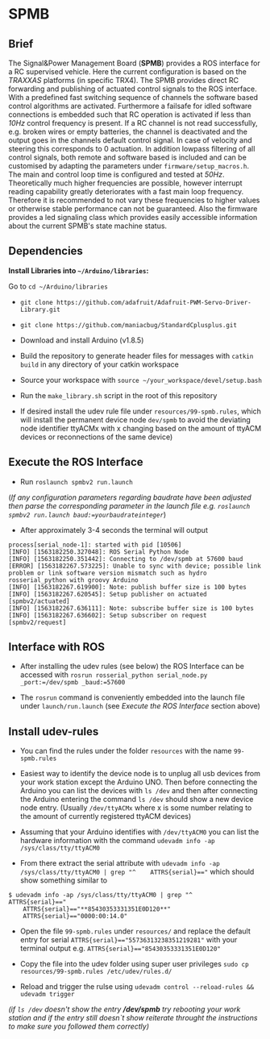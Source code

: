 # SPMB
## Brief
The Signal&Power Management Board (**SPMB**) provides a ROS interface for a RC supervised vehicle. Here the current configuration is based on the *TRAXXAS*  platforms (in specific TRX4). The SPMB provides direct RC forwarding and publishing of actuated control signals to the ROS interface.  With a predefined fast switching sequence of channels the software based control algorithms are activated. Furthermore a failsafe for idled software connections is embedded such that RC operation is activated if less than *10Hz* control frequency is present. If a RC channel is not read successfully, e.g. broken wires or empty batteries, the channel is deactivated and the output goes in the channels default control signal. In case of velocity and steering this corresponds to 0 actuation.
In addition lowpass filtering of all control signals, both remote and software based is included and can be customised by adapting the parameters under `firmware/setup_macros.h`. The main and control loop time is configured and tested at *50Hz*. Theoretically much higher frequencies are possible, however interrupt reading capability greatly deteriorates with a fast main loop frequency. Therefore it is recommended to not vary these frequencies to higher values or otherwise stable performance can not be guaranteed.
Also the firmware provides a led signaling class which provides easily accessible information about the current SPMB's state machine status.  


## Dependencies
**Install Libraries into `~/Arduino/libraries`:**

Go to `cd ~/Arduino/libraries`

- `git clone https://github.com/adafruit/Adafruit-PWM-Servo-Driver-Library.git`

- `git clone https://github.com/maniacbug/StandardCplusplus.git`

- Download and install Arduino (v1.8.5)

- Build the repository to generate header files for messages with `catkin build` in any directory of your catkin workspace

- Source your workspace with `source ~/your_workspace/devel/setup.bash`

- Run the `make_library.sh` script in the root of this repository

- If desired install the udev rule file under `resources/99-spmb.rules`, which will install the permanent device node `dev/spmb` to avoid the deviating node identifier ttyACMx with x changing based on the amount of ttyACM devices or reconnections of the same device) 

## Execute the ROS Interface

- Run `roslaunch spmbv2 run.launch`

(*If any configuration parameters regarding baudrate have been adjusted then parse the corresponding parameter in the launch file e.g. `roslaunch spmbv2 run.launch baud:=yourbaudrateinteger`*)

- After approximately 3-4 seconds the terminal will output 

```
process[serial_node-1]: started with pid [10506]
[INFO] [1563182250.327048]: ROS Serial Python Node
[INFO] [1563182250.351442]: Connecting to /dev/spmb at 57600 baud
[ERROR] [1563182267.573225]: Unable to sync with device; possible link problem or link software version mismatch such as hydro rosserial_python with groovy Arduino
[INFO] [1563182267.619900]: Note: publish buffer size is 100 bytes
[INFO] [1563182267.620545]: Setup publisher on actuated [spmbv2/actuated]
[INFO] [1563182267.636111]: Note: subscribe buffer size is 100 bytes
[INFO] [1563182267.636602]: Setup subscriber on request [spmbv2/request]
```

## Interface with ROS
- After installing the udev rules (see below) the ROS Interface can be accessed with 
```rosrun rosserial_python serial_node.py _port:=/dev/spmb _baud:=57600```

- The `rosrun` command is conveniently embedded into the launch file under `launch/run.launch` (see *Execute the ROS Interface* section above)

## Install udev-rules
- You can find the rules under the folder `resources` with the name `99-spmb.rules`
- Easiest way to identify the device node is to unplug all usb devices from your work station except the Arduino UNO. Then before connecting the Arduino you can list the devices with `ls /dev` and then after connecting the Arduino entering the command `ls /dev` should show a new device node entry. (Usually `/dev/ttyACMx` where x is some number relating to the amount of currently registered ttyACM devices)

- Assuming that your Arduino identifies with `/dev/ttyACM0` you can list the hardware information with the command 
```udevadm info -ap /sys/class/tty/ttyACM0```

- From there extract the serial attribute with 
```udevadm info -ap /sys/class/tty/ttyACM0 | grep "^    ATTRS{serial}=="```
which should show something similar to 
```
$ udevadm info -ap /sys/class/tty/ttyACM0 | grep "^    ATTRS{serial}=="
    ATTRS{serial}=="**85430353331351E0D120**"
    ATTRS{serial}=="0000:00:14.0"
```

- Open the file `99-spmb.rules` under `resources/` and replace the default entry for serial `ATTRS{serial}=="55736313238351219281"` with your terminal output e.g. `ATTRS{serial}=="85430353331351E0D120"`

- Copy the file into the udev folder using super user privileges
``` sudo cp resources/99-spmb.rules /etc/udev/rules.d/ ```

- Reload and trigger the rulse using 
 ```udevadm control --reload-rules && udevadm trigger``` 
 
 *(if `ls /dev` doesn't show the entry **/dev/spmb** try rebooting your work station and if the entry still doesn`t show reiterate throught the instructions to make sure you followed them correctly)*